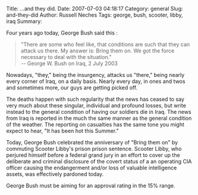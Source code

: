 Title: ...and they did.
Date: 2007-07-03 04:18:17
Category: general
Slug: and-they-did
Author: Russell Neches
Tags: george, bush, scooter, libby, iraq
Summary: 


Four years ago today, George Bush said this :

> "There are some who feel like, that conditions are such that they can
> attack us there. My answer is: Bring them on. We got the force
> necessary to deal with the situation." \
>  -- George W. Bush on Iraq, 2 July 2003

Nowadays, "they," being the insurgency, attacks us "there," being nearly
every corner of Iraq, on a daily basis. Nearly every day, in ones and
twos and sometimes more, our guys are getting picked off.

The deaths happen with such regularity that the news has ceased to say
very much about these singular, individual and profound losses, but
write instead to the general condition of having our soldiers die in
Iraq. The news from Iraq is reported in the much the same manner as the
general condition of the weather. The reporting on casualties has the
same tone you might expect to hear, "It has been hot this Summer."

Today, George Bush celebrated the anniversary of "Bring them on" by
commuting Scooter Libby's prison prison sentence. Scooter Libby, who
perjured himself before a federal grand jury in an effort to cover up
the deliberate and criminal disclosure of the covert status of a an
operating CIA officer causing the endangerment and/or loss of valuable
intelligence assets, was effectively pardoned today.

George Bush must be aiming for an approval rating in the 15% range.
